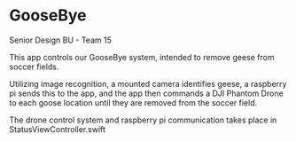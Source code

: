 # GooseBye
Senior Design BU - Team 15

This app controls our GooseBye system, intended to remove geese from soccer fields.

Utilizing image recognition, a mounted camera identifies geese, a raspberry pi sends this to the app, and the app then commands a DJI Phantom Drone to each goose location until they are removed from the soccer field.

The drone control system and raspberry pi communication takes place in StatusViewController.swift
